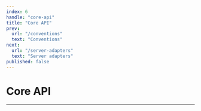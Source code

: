 ```yaml
---
index: 6
handle: "core-api"
title: "Core API"
prev:
  url: "/conventions"
  text: "Conventions"
next:
  url: "/server-adapters"
  text: "Server adapters"
published: false
---
```


# Core API

***